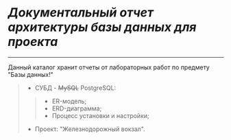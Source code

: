 # _Документальный отчет архитектуры базы данных для проекта_
___
Данный каталог хранит отчеты от лабораторных работ по предмету "Базы данных!"
> * СУБД - ~~MySQL~~ PostgreSQL:
>> * ER-модель;
>> * ERD-диаграмма;
>> * Процесс установки и настройки;
> * Проект: "Железнодорожный вокзал".
